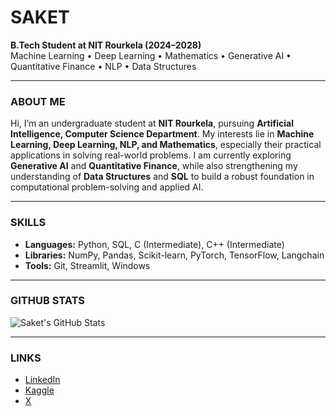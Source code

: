 # SAKET

**B.Tech Student at NIT Rourkela (2024–2028)**  
Machine Learning • Deep Learning • Mathematics • Generative AI • Quantitative Finance • NLP • Data Structures

---

### ABOUT ME
Hi, I’m an undergraduate student at **NIT Rourkela**, pursuing **Artificial Intelligence, Computer Science Department**. My interests lie in **Machine Learning, Deep Learning, NLP, and Mathematics**, especially their practical applications in solving real-world problems. I am currently exploring **Generative AI** and **Quantitative Finance**, while also strengthening my understanding of **Data Structures** and **SQL** to build a robust foundation in computational problem-solving and applied AI.

---

### SKILLS
- **Languages:** Python, SQL, C (Intermediate), C++ (Intermediate)
- **Libraries:** NumPy, Pandas, Scikit-learn, PyTorch, TensorFlow, Langchain
- **Tools:** Git, Streamlit, Windows  

---

### GITHUB STATS
![Saket's GitHub Stats](https://github-readme-stats.vercel.app/api?username=SAKET707&show_icons=true&theme=default&hide_title=true)

---

### LINKS
- [LinkedIn](https://www.linkedin.com/in/saket-kumar016)  
- [Kaggle](https://www.kaggle.com/saket29)
- [X](https://x.com/SaketKumar016)
